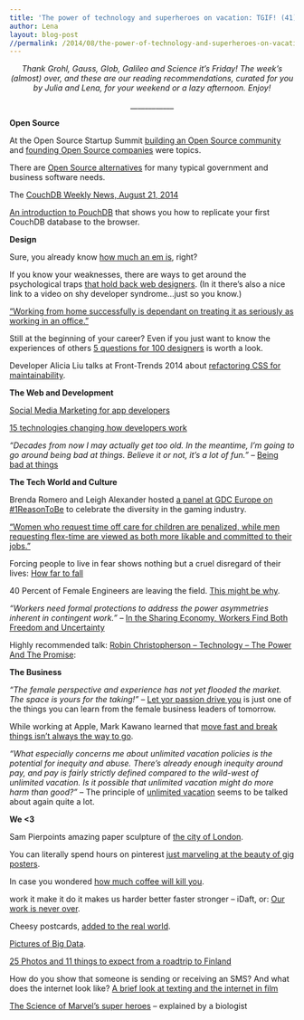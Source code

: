 ```yaml
---
title: 'The power of technology and superheroes on vacation: TGIF! (41)'
author: Lena
layout: blog-post
//permalink: /2014/08/the-power-of-technology-and-superheroes-on-vacation-tgif-41/
---
```

<p style="text-align: center;">
  <em>Thank Grohl, Gauss, Glob, Galileo and Science it’s Friday! The week’s (almost) over, and these are our reading recommendations, curated for you by Julia and Lena, for your weekend or a lazy afternoon. Enjoy!</em>
</p>

<p style="text-align: center;">
  ____________
</p>

**Open Source**

<p>
  At the Open Source Startup Summit <a href="https://www.youtube.com/watch?v=nxiiNRNTscU">building an Open Source community</a> and <a href="https://www.youtube.com/watch?v=r2obF8MQDvA">founding Open Source companies</a> were topics.
</p>

<p>
  There are <a href="http://ben.balter.com/open-source-alternatives/">Open Source alternatives</a> for many typical government and business software needs.
</p>

<p>
  The <a href="http://blog.couchdb.org/2014/08/21/couchdb-weekly-news-august-21-2014/" rel="bookmark">CouchDB Weekly News, August 21, 2014</a>
</p>

<p>
  <a href="https://blog.engineyard.com/2014/an-introduction-to-pouchdb">An introduction to PouchDB</a> that shows you how to replicate your first CouchDB database to the browser.
</p>

**Design**

<p>
  Sure, you already know <a href="http://learn.scannerlicker.net/2014/07/31/so-how-much-is-an-em/">how much an em is</a>, right?
</p>

<p>
  If you know your weaknesses, there are ways to get around the psychological traps <a href="http://vandelaydesign.com/7-psychological-traps-that-hold-web-designers-back/">that hold back web designers</a>. (In it there&#8217;s also a nice link to a video on shy developer syndrome&#8230;just so you know.)
</p>

<p>
  <a href="http://www.creativebloq.com/career/expert-guide-working-home-81410197">&#8220;Working from home successfully is dependant on treating it as seriously as working in an office.&#8221;</a>
</p>

<p>
  Still at the beginning of your career? Even if you just want to know the experiences of others <a href="http://5questionsfor100designers.com/archive/">5 questions for 100 designers</a> is worth a look. <!--more-->
</p>

<p>
  Developer Alicia Liu talks at Front-Trends 2014 about <a href="http://vimeo.com/100501790">refactoring CSS for maintainability</a>.
</p>

**The Web and Development**

<p>
  <a href="https://blog.mozilla.org/apps/2014/08/18/social-media-marketing-for-app-developers/">Social Media Marketing for app developers</a>
</p>

<p>
  <a href="http://www.infoworld.com/print/247917">15 technologies changing how developers work</a>
</p>

<p>
  <em>&#8220;Decades from now I may actually get too old. In the meantime, I’m going to go around being bad at things. Believe it or not, it’s a lot of fun.&#8221;</em> – <a href="http://www.allenpike.com/2014/being-bad-at-things/">Being bad at things</a>
</p>

**The Tech World and Culture**

<p>
  Brenda Romero and Leigh Alexander hosted <a href="http://www.gdcvault.com/play/1020593/">a panel at GDC Europe on #1ReasonToBe</a> to celebrate the diversity in the gaming industry.
</p>

<p>
  <a href="http://www.fastcompany.com/3034536/second-shift/gender-inequalitys-latest-victim-flex-time-requests">&#8220;Women who request time off care for children are penalized, while men requesting flex-time are viewed as both more likable and committed to their jobs.&#8221;</a>
</p>

<p>
  Forcing people to live in fear shows nothing but a cruel disregard of their lives: <a href="http://modelviewculture.com/pieces/how-far-to-fall">How far to fall</a>
</p>

<p>
  40 Percent of Female Engineers are leaving the field. <a href="http://www.huffingtonpost.com/2014/08/12/female-engineers_n_5668504.html">This might be why</a>.
</p>

<p>
  <em>&#8220;Workers need formal protections to address the power asymmetries inherent in contingent work.&#8221;</em> – <a href="http://mobile.nytimes.com/2014/08/17/technology/in-the-sharing-economy-workers-find-both-freedom-and-uncertainty.html">In the Sharing Economy, Workers Find Both Freedom and Uncertainty</a>
</p>

<p class="js-clip_title">
  Highly recommended talk: <a href="http://vimeo.com/102809096">Robin Christopherson – Technology &#8211; The Power And The Promise</a>:
</p>



**The Business**

<p>
  <em>&#8220;The female perspective and experience has not yet flooded the market. The space is yours for the taking!&#8221;</em> – <a href="http://www.designsponge.com/2014/08/biz-ladies-top-10-things-i-learned-from-the-female-business-leaders-of-tomorrow.html">Let yor passion drive you</a> is just one of the things you can learn from the female business leaders of tomorrow.
</p>

<p>
  While working at Apple, Mark Kawano learned that <a href="http://www.inc.com/mark-kawano/lessons-from-my-time-at-apple-ship-something-you-re-proud-of.html">move fast and break things isn&#8217;t always the way to go</a>.
</p>

<p>
  <em>&#8220;What especially concerns me about unlimited vacation policies is the potential for inequity and abuse. There’s already enough inequity around pay, and pay is fairly strictly defined compared to the wild-west of unlimited vacation. Is it possible that unlimited vacation might do more harm than good?&#8221;</em> – The principle of <a href="http://jacobian.org/writing/unlimited-vacation/">unlimited vacation</a> seems to be talked about again quite a lot.
</p>

**We <3**

<p>
  Sam Pierpoints amazing paper sculpture of <a href="https://www.facebook.com/photo.php?fbid=10152606677739525">the city of London</a>.
</p>

<p>
  You can literally spend hours on pinterest <a href="http://www.pinterest.com/explore/gig-poster">just marveling at the beauty of gig posters</a>.
</p>

<p>
  In case you wondered <a href="http://www.caffeineinformer.com/death-by-caffeine">how much coffee will kill you</a>.
</p>

<p>
  work it make it do it makes us harder better faster stronger – iDaft, or: <a href="http://www.najle.com/idaft/idaft/">Our work is never over</a>.
</p>

<p>
  Cheesy postcards, <a href="http://www.detailverliebt.de/kitschige-postkarten-in-die-reale-welt-eingefuegt/">added to the real world</a>.
</p>

<p>
  <a href="http://bigdatapix.tumblr.com/">Pictures of Big Data</a>.
</p>

<p>
  <a href="http://travelunmasked.com/peterparkorr/2014/roadtrip-in-finland-photos/">25 Photos and 11 things to expect from a roadtrip to Finland</a>
</p>

<p>
  How do you show that someone is sending or receiving an SMS? And what does the internet look like? <a href="http://vimeo.com/103554797">A brief look at texting and the internet in film</a>
</p>

<p>
  <a href="http://news.stanford.edu/news/2014/august/marvel-heroes-alvarado-081214.html">The Science of Marvel&#8217;s super heroes</a> – explained by a biologist
</p>
